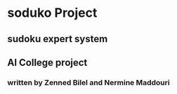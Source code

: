 # soduko Project
## sudoku expert system 
## AI College project 

### written by Zenned Bilel and Nermine Maddouri
 
